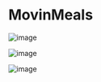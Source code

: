 # MovinMeals


![image](https://user-images.githubusercontent.com/73299058/182669594-a5d97f9d-8f8d-4600-81a6-4af2aad2d690.png)

![image](https://user-images.githubusercontent.com/73299058/183127979-df76cf65-ac4c-4963-b13d-596e60c06e8e.png)

![image](https://user-images.githubusercontent.com/73299058/183128077-a5a4a3f9-330b-4c4c-b799-d9b19c99c229.png)
